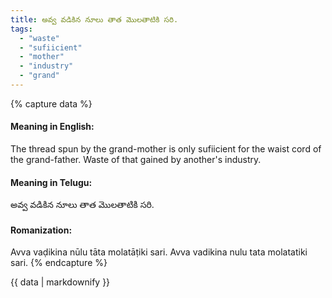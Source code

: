 ```yaml
---
title: అవ్వ వడికిన నూలు తాత మొలతాటికి సరి.
tags:
  - "waste"
  - "sufiicient"
  - "mother"
  - "industry"
  - "grand"
---
```


{% capture data %}
#### Meaning in English:
The thread spun by the grand-mother is only sufiicient for the waist cord of the grand-father.
Waste of that gained by another's industry.

#### Meaning in Telugu:
అవ్వ వడికిన నూలు తాత మొలతాటికి సరి.

#### Romanization:
Avva vaḍikina nūlu tāta molatāṭiki sari.
Avva vadikina nulu tata molatatiki sari.
{% endcapture %}

{{ data | markdownify }}

